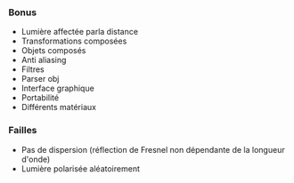 ﻿### Bonus

 - Lumière affectée parla distance
 - Transformations composées
 - Objets composés
 - Anti aliasing
 - Filtres
 - Parser obj
 - Interface graphique
 - Portabilité
 - Différents matériaux

 ### Failles

  - Pas de dispersion (réflection de Fresnel non dépendante de la longueur d'onde)
  - Lumière polarisée aléatoirement